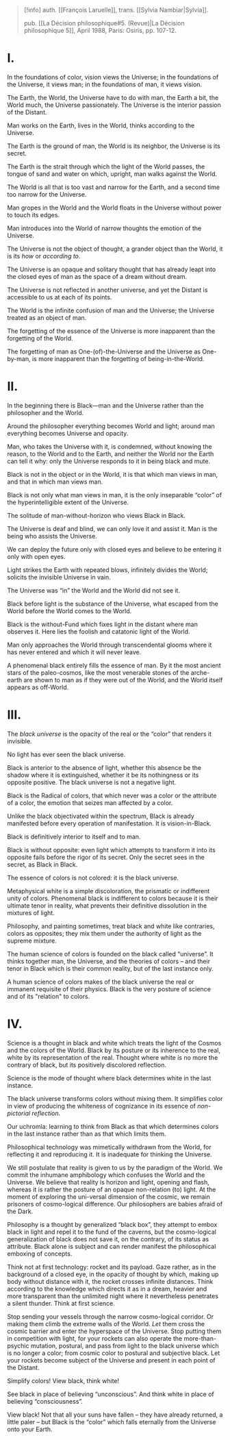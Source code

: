 >[!info]
>auth. [[François Laruelle]], trans. [[Sylvia Nambiar|Sylvia]].
>
>pub. [[La Décision philosophique#5. (Revue)|La Décision philosophique 5]], April 1988, Paris: Osiris, pp. 107-12.
# I.

In the foundations of color, vision views the Universe; in the foundations of the Universe, it views man; in the foundations of man, it views vision.

The Earth, the World, the Universe have to do with man, the Earth a bit, the World much, the Universe passionately. The Universe is the interior passion of the Distant.

Man works on the Earth, lives in the World, thinks according to the Universe.

The Earth is the ground of man, the World is its neighbor, the Universe is its secret.

The Earth is the strait through which the light of the World passes, the tongue of sand and water on which, upright, man walks against the World.

The World is all that is too vast and narrow for the Earth, and a second time too narrow for the Universe.

Man gropes in the World and the World floats in the Universe without power to touch its edges.

Man introduces into the World of narrow thoughts the emotion of the Universe.

The Universe is not the object of thought, a grander object than the World, it is its _how_ or _according to_.

The Universe is an opaque and solitary thought that has already leapt into the closed eyes of man as the space of a dream without dream.

The Universe is not reflected in another universe, and yet the Distant is accessible to us at each of its points.

The World is the infinite confusion of man and the Universe; the Universe treated as an object of man.

The forgetting of the essence of the Universe is more inapparent than the forgetting of the World.

The forgetting of man as One-(of)-the-Universe and the Universe as One-by-man, is more inapparent than the forgetting of being-in-the-World.

# II.

In the beginning there is Black—man and the Universe rather than the philosopher and the World.

Around the philosopher everything becomes World and light; around man everything becomes Universe and opacity.

Man, who takes the Universe with it, is condemned, without knowing the reason, to the World and to the Earth, and neither the World nor the Earth can tell it why: only the Universe responds to it in being black and mute.

Black is not in the object or in the World, it is that which man views in man, and that in which man views man.

Black is not only what man views in man, it is the only inseparable “color” of the hyperintelligible extent of the Universe.

The solitude of man-without-horizon who views Black in Black.

The Universe is deaf and blind, we can only love it and assist it. Man is the being who assists the Universe.

We can deploy the future only with closed eyes and believe to be entering it only with open eyes.

Light strikes the Earth with repeated blows, infinitely divides the World; solicits the invisible Universe in vain.

The Universe was “in” the World and the World did not see it.

Black before light is the substance of the Universe, what escaped from the World before the World comes to the World.

Black is the without-Fund which fixes light in the distant where man observes it. Here lies the foolish and catatonic light of the World.

Man only approaches the World through transcendental glooms where it has never entered and which it will never leave.

A phenomenal black entirely fills the essence of man. By it the most ancient stars of the paleo-cosmos, like the most venerable stones of the arche-earth are shown to man as if they were out of the World, and the World itself appears as off-World.

# III.

The _black universe_ is the opacity of the real or the “color” that renders it invisible.

No light has ever seen the black universe.

Black is anterior to the absence of light, whether this absence be the shadow where it is extinguished, whether it be its nothingness or its opposite positive. The black universe is not a negative light.

Black is the Radical of colors, that which never was a color or the attribute of a color, the emotion that seizes man affected by a color.

Unlike the black objectivated within the spectrum, Black is already manifested before every operation of manifestation. It is vision-in-Black.

Black is definitively interior to itself and to man.

Black is without opposite: even light which attempts to transform it into its opposite fails before the rigor of its secret. Only the secret sees in the secret, as Black in Black.

The essence of colors is not colored: it is the black universe.

Metaphysical white is a simple discoloration, the prismatic or indifferent unity of colors. Phenomenal black is indifferent to colors because it is their ultimate tenor in reality, what prevents their definitive dissolution in the mixtures of light.

Philosophy, and painting sometimes, treat black and white like contraries, colors as opposites; they mix them under the authority of light as the supreme mixture.

The human science of colors is founded on the black called “universe”. It thinks together man, the Universe, and the theories of colors – and their tenor in Black which is their common reality, but of the last instance only.

A human science of colors makes of the black universe the real or immanent requisite of their physics. Black is the very posture of science and of its "relation" to colors.

# IV.

Science is a thought in black and white which treats the light of the Cosmos and the colors of the World. Black by its posture or its inherence to the real, white by its representation of the real. Thought where white is no more the contrary of black, but its positively discolored reflection.

Science is the mode of thought where black determines white in the last instance.

The black universe transforms colors without mixing them. It simplifies color in view of producing the whiteness of cognizance in its essence of _non-pictorial reflection_.

Our uchromia: learning to think from Black as that which determines colors in the last instance rather than as that which limits them.

Philosophical technology was mimetically withdrawn from the World, for reflecting it and reproducing it. It is inadequate for thinking the Universe.

We still postulate that reality is given to us by the paradigm of the World. We commit the inhumane amphibology which confuses the World and the Universe. We believe that reality is horizon and light, opening and flash, whereas it is rather the posture of an opaque non-relation (to) light. At the moment of exploring the uni-versal dimension of the cosmic, we remain prisoners of cosmo-logical difference. Our philosophers are babies afraid of the Dark.

Philosophy is a thought by generalized “black box”, they attempt to embox black in light and repel it to the fund of the caverns, but the cosmo-logical generalization of black does not save it, on the contrary, of its status as attribute. Black alone is subject and can render manifest the philosophical emboxing of concepts.

Think not at first technology: rocket and its payload. Gaze rather, as in the background of a closed eye, in the opacity of thought by which, making up body without distance with it, the rocket crosses infinite distances. Think according to the knowledge which directs it as in a dream, heavier and more transparent than the unlimited night where it nevertheless penetrates a silent thunder. Think at first science.

Stop sending your vessels through the narrow cosmo-logical corridor. Or making them climb the extreme walls of the World. _Let_ them cross the cosmic barrier and enter the hyperspace of the Universe. Stop putting them in competition with light, for your rockets can also operate the more-than-psychic mutation, postural, and pass from light to the black universe which is no longer a color; from cosmic color to postural and subjective black. Let your rockets become subject of the Universe and present in each point of the Distant.

Simplify colors! View black, think white!

See black in place of believing “unconscious”. And think white in place of believing “consciousness”.

View black! Not that all your suns have fallen – they have already returned, a little paler – but Black is the “color” which falls eternally from the Universe onto your Earth.